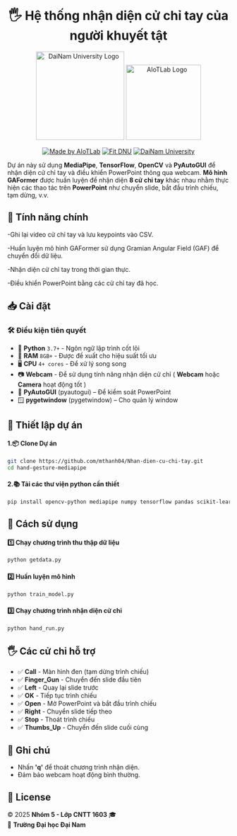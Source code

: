 <h1 align="center">🖐 Hệ thống nhận diện cử chỉ tay của người khuyết tật </h1>
<div align="center">

<p align="center">
  <img src="![LogoAIoTLab](https://github.com/user-attachments/assets/5e62ac40-bd1a-49e3-a64f-7a4f6693a3d9)
" alt="DaiNam University Logo" width="200"/>
  <img src="![logoDaiNam](https://github.com/user-attachments/assets/8944233f-d78e-4ec1-b586-452be0459ba0)
" alt="AIoTLab Logo" width="170"/>
</p>

[![Made by AIoTLab](https://img.shields.io/badge/Made%20by%20AIoTLab-blue?style=for-the-badge)](https://www.facebook.com/DNUAIoTLab)
[![Fit DNU](https://img.shields.io/badge/Fit%20DNU-green?style=for-the-badge)](https://fitdnu.net/)
[![DaiNam University](https://img.shields.io/badge/DaiNam%20University-red?style=for-the-badge)](https://dainam.edu.vn)
</div>

Dự án này sử dụng **MediaPipe**, **TensorFlow**, **OpenCV** và **PyAutoGUI** để nhận diện cử chỉ tay và điều khiển PowerPoint thông qua webcam. **Mô hình GAFormer** được huấn luyện để nhận diện **8 cử chỉ tay** khác nhau nhằm thực hiện các thao tác trên **PowerPoint** như chuyển slide, bắt đầu trình chiếu, tạm dừng, v.v.

## 🎯 Tính năng chính

-Ghi lại video cử chỉ tay và lưu keypoints vào CSV.

-Huấn luyện mô hình GAFormer sử dụng Gramian Angular Field (GAF) để chuyển đổi dữ liệu.

-Nhận diện cử chỉ tay trong thời gian thực.

-Điều khiển PowerPoint bằng các cử chỉ tay đã học.

## 📥 Cài đặt

### 🛠 Điều kiện tiên quyết

- 🐍 **Python** `3.7+` - Ngôn ngữ lập trình cốt lõi
- 💾 **RAM** `8GB+` - Được đề xuất cho hiệu suất tối ưu
- 🖥 **CPU** `4+ cores` - Để xử lý song song
- 📷 **Webcam** - Để sử dụng tính năng nhận diện cử chỉ ( **Webcam** hoặc **Camera** hoạt động tốt )
- 🎯 **PyAutoGUI** (pyautogui) – Để kiểm soát PowerPoint
- 🪟 **pygetwindow** (pygetwindow) – Cho quản lý window

## 🎥 Thiết lập dự án
#### 1.📦 Clone Dự án
```bash
git clone https://github.com/mthanh04/Nhan-dien-cu-chi-tay.git
cd hand-gesture-mediapipe
```
#### 2.📚 Tải các thư viện python cần thiết
```bash
pip install opencv-python mediapipe numpy tensorflow pandas scikit-learn matplotlib pyautogui pygetwindow
```
## 🎥 Cách sử dụng
#### 1️⃣ Chạy chương trình thu thập dữ liệu
```bash
python getdata.py
```
#### 2️⃣ Huấn luyện mô hình
```bash
python train_model.py
```
#### 3️⃣ Chạy chương trình nhận diện cử chỉ
```bash
python hand_run.py
```
## 🖐 Các cử chỉ hỗ trợ
- ✅ **Call** - Màn hình đen (tạm dừng trình chiếu)
- ✅ **Finger_Gun** - Chuyển đến slide đầu tiên
- ✅ **Left** - Quay lại slide trước
- ✅ **OK** - Tiếp tục trình chiếu
- ✅ **Open** - Mở PowerPoint và bắt đầu trình chiếu
- ✅ **Right** - Chuyển slide tiếp theo
- ✅ **Stop** - Thoát trình chiếu
- ✅ **Thumbs_Up** - Chuyển đến slide cuối cùng
## 📌 Ghi chú
- Nhấn **'q'** để thoát chương trình nhận diện.
- Đảm bảo webcam hoạt động bình thường.
## 📝 License

© 2025 **Nhóm 5 - Lớp CNTT 1603** 🎓  
🏫 **Trường Đại học Đại Nam** 

